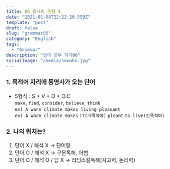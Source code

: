 ```yaml
---
title: 06_동사의 문형 4
date: "2021-01-08T22:22:20.559Z"
template: "post"
draft: false
slug: "grammar06"
category: "English"
tags:
  - "Grammar"
description: "영어 공부 하기06"
socialImage: "/media/seonho.jpg"
---
```

### 1. 목적어 자리에 동명사가 오는 단어
* 5형식 : S + V + O + O.C  
`make`, `find`, `consider`, `believe`, `think`  
`ex) A warm climate makes living pleasant`  
`ex) A warm climate makes` `it(가목적어)` `pleant` `to live(진목적어)`  

### 2. 나의 위치는?
1. 단어 X / 해석 X → 단어량  
2. 단어 O / 해석 X → 구문독해, 어법  
3. 단어 O / 해석 O / 답 X → 리딩스킬독해(사고력, 논리력)  
